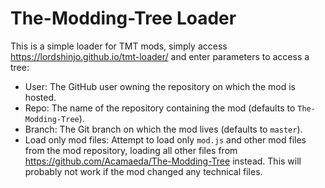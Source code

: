 # The-Modding-Tree Loader

This is a simple loader for TMT mods, simply access https://lordshinjo.github.io/tmt-loader/ and enter parameters to access a tree:

* User: The GitHub user owning the repository on which the mod is hosted.
* Repo: The name of the repository containing the mod (defaults to `The-Modding-Tree`).
* Branch: The Git branch on which the mod lives (defaults to `master`).
* Load only mod files: Attempt to load only `mod.js` and other mod files from the mod repository, loading all other files from https://github.com/Acamaeda/The-Modding-Tree instead. This will probably not work if the mod changed any technical files.
